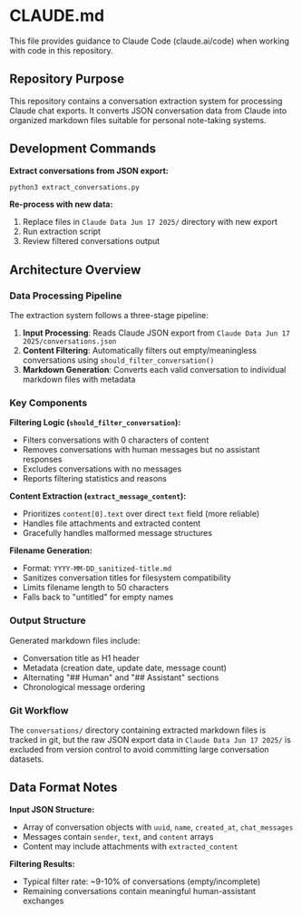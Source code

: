 # CLAUDE.md

This file provides guidance to Claude Code (claude.ai/code) when working with code in this repository.

## Repository Purpose

This repository contains a conversation extraction system for processing Claude chat exports. It converts JSON conversation data from Claude into organized markdown files suitable for personal note-taking systems.

## Development Commands

**Extract conversations from JSON export:**
```bash
python3 extract_conversations.py
```

**Re-process with new data:**
1. Replace files in `Claude Data Jun 17 2025/` directory with new export
2. Run extraction script
3. Review filtered conversations output

## Architecture Overview

### Data Processing Pipeline

The extraction system follows a three-stage pipeline:

1. **Input Processing**: Reads Claude JSON export from `Claude Data Jun 17 2025/conversations.json`
2. **Content Filtering**: Automatically filters out empty/meaningless conversations using `should_filter_conversation()`
3. **Markdown Generation**: Converts each valid conversation to individual markdown files with metadata

### Key Components

**Filtering Logic (`should_filter_conversation`):**
- Filters conversations with 0 characters of content
- Removes conversations with human messages but no assistant responses
- Excludes conversations with no messages
- Reports filtering statistics and reasons

**Content Extraction (`extract_message_content`):**
- Prioritizes `content[0].text` over direct `text` field (more reliable)
- Handles file attachments and extracted content
- Gracefully handles malformed message structures

**Filename Generation:**
- Format: `YYYY-MM-DD_sanitized-title.md`
- Sanitizes conversation titles for filesystem compatibility
- Limits filename length to 50 characters
- Falls back to "untitled" for empty names

### Output Structure

Generated markdown files include:
- Conversation title as H1 header
- Metadata (creation date, update date, message count)
- Alternating "## Human" and "## Assistant" sections
- Chronological message ordering

### Git Workflow

The `conversations/` directory containing extracted markdown files is tracked in git, but the raw JSON export data in `Claude Data Jun 17 2025/` is excluded from version control to avoid committing large conversation datasets.

## Data Format Notes

**Input JSON Structure:**
- Array of conversation objects with `uuid`, `name`, `created_at`, `chat_messages`
- Messages contain `sender`, `text`, and `content` arrays
- Content may include attachments with `extracted_content`

**Filtering Results:**
- Typical filter rate: ~9-10% of conversations (empty/incomplete)
- Remaining conversations contain meaningful human-assistant exchanges